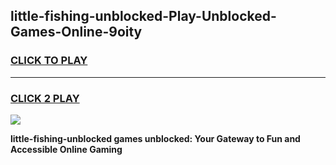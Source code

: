 
## little-fishing-unblocked-Play-Unblocked-Games-Online-9oity
<h3>
<a href="https://premium76.site?title=little-fishing-unblocked&ref=25A">CLICK TO PLAY</a></h3>
<hr>

<h3>
<a href="https://premium76.site?title=little-fishing-unblocked&ref=25A">CLICK 2 PLAY</a>
  
</h3>

<a href="https://premium76.site?title=little-fishing-unblocked&ref=25A"><img src="https://clearcache.store/games.png"></a>


**little-fishing-unblocked games unblocked: Your Gateway to Fun and Accessible Online Gaming**
